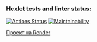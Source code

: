 ### Hexlet tests and linter status:
[![Actions Status](https://github.com/ZuevSN/python-project-83/actions/workflows/hexlet-check.yml/badge.svg)](https://github.com/ZuevSN/python-project-83/actions)
[![Maintainability](https://api.codeclimate.com/v1/badges/6aef59af0ad3d45e158e/maintainability)](https://codeclimate.com/github/ZuevSN/python-project-83/maintainability)

[Проект на Render](https://python-project-83-w2fz.onrender.com)
